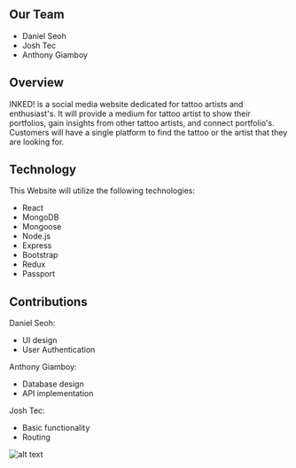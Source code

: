 ## Our Team
* Daniel Seoh
* Josh Tec
* Anthony Giamboy

## Overview

INKED! is a social media website dedicated for tattoo artists and enthusiast's. 
It will provide a medium for tattoo artist to show their portfolios, gain insights from other tattoo artists, 
and connect portfolio's. Customers will have a single platform to find the tattoo or the artist that 
they are looking for.

## Technology 
This Website will utilize the following technologies:

* React
* MongoDB
* Mongoose
* Node.js
* Express
* Bootstrap
* Redux
* Passport


## Contributions

Daniel Seoh:
* UI design
* User Authentication

Anthony Giamboy:
* Database design
* API implementation

Josh Tec:
* Basic functionality
* Routing

![alt text](trello_screen_shot.png "Trello screenshot")
